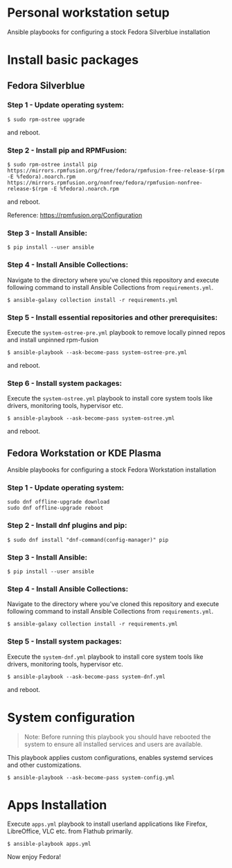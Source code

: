 # Personal workstation setup

Ansible playbooks for configuring a stock Fedora Silverblue installation

# Install basic packages

## Fedora Silverblue

### Step 1 - Update operating system:

    $ sudo rpm-ostree upgrade

and reboot.

### Step 2 - Install pip and RPMFusion:

    $ sudo rpm-ostree install pip https://mirrors.rpmfusion.org/free/fedora/rpmfusion-free-release-$(rpm -E %fedora).noarch.rpm https://mirrors.rpmfusion.org/nonfree/fedora/rpmfusion-nonfree-release-$(rpm -E %fedora).noarch.rpm

and reboot.

Reference: https://rpmfusion.org/Configuration

### Step 3 - Install Ansible:

    $ pip install --user ansible

### Step 4 - Install Ansible Collections:

Navigate to the directory where you've cloned this repository and execute following command to install Ansible Collections from `requirements.yml`.

    $ ansible-galaxy collection install -r requirements.yml

### Step 5 - Install essential repositories and other prerequisites:

Execute the `system-ostree-pre.yml` playbook to remove locally pinned repos and install unpinned rpm-fusion

    $ ansible-playbook --ask-become-pass system-ostree-pre.yml

and reboot.

### Step 6 - Install system packages:

Execute the `system-ostree.yml` playbook to install core system tools like drivers, monitoring tools, hypervisor etc.

    $ ansible-playbook --ask-become-pass system-ostree.yml

and reboot.

## Fedora Workstation or KDE Plasma

Ansible playbooks for configuring a stock Fedora Workstation installation

### Step 1 - Update operating system:

```
sudo dnf offline-upgrade download
sudo dnf offline-upgrade reboot
```

### Step 2 - Install dnf plugins and pip:

    $ sudo dnf install "dnf-command(config-manager)" pip

### Step 3 - Install Ansible:

    $ pip install --user ansible

### Step 4 - Install Ansible Collections:

Navigate to the directory where you've cloned this repository and execute following command to install Ansible Collections from `requirements.yml`.

    $ ansible-galaxy collection install -r requirements.yml

### Step 5 - Install system packages:

Execute the `system-dnf.yml` playbook to install core system tools like drivers, monitoring tools, hypervisor etc.

    $ ansible-playbook --ask-become-pass system-dnf.yml

and reboot.

# System configuration

> Note: Before running this playbook you should have rebooted the system to ensure all installed services and users are available.

This playbook applies custom configurations, enables systemd services and other customizations.

    $ ansible-playbook --ask-become-pass system-config.yml

# Apps Installation

Execute `apps.yml` playbook to install userland applications like Firefox, LibreOffice, VLC etc. from Flathub primarily.

    $ ansible-playbook apps.yml

Now enjoy Fedora!
